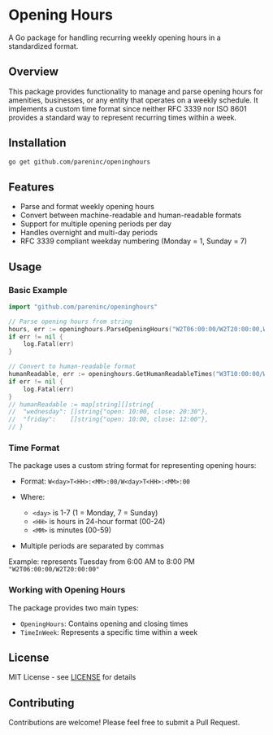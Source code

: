 # Opening Hours

A Go package for handling recurring weekly opening hours in a standardized format.

## Overview

This package provides functionality to manage and parse opening hours for amenities, businesses, or any entity that operates on a weekly schedule. It implements a custom time format since neither RFC 3339 nor ISO 8601 provides a standard way to represent recurring times within a week.

## Installation
```bash
go get github.com/pareninc/openinghours
```

## Features
- Parse and format weekly opening hours
- Convert between machine-readable and human-readable formats
- Support for multiple opening periods per day
- Handles overnight and multi-day periods
- RFC 3339 compliant weekday numbering (Monday = 1, Sunday = 7)

## Usage
### Basic Example

```go
import "github.com/pareninc/openinghours"

// Parse opening hours from string
hours, err := openinghours.ParseOpeningHours("W2T06:00:00/W2T20:00:00,W5T10:30:00/W5T13:00:00")
if err != nil {
    log.Fatal(err)
}

// Convert to human-readable format
humanReadable, err := openinghours.GetHumanReadableTimes("W3T10:00:00/W3T20:30:00,W5T10:00:00/W5T12:00:00")
if err != nil {
    log.Fatal(err)
}
// humanReadable := map[string][]string{
//  "wednesday": []string{"open: 10:00, close: 20:30"},
//  "friday":    []string{"open: 10:00, close: 12:00"},
// }
```

### Time Format
The package uses a custom string format for representing opening hours:
- Format: `W<day>T<HH>:<MM>:00/W<day>T<HH>:<MM>:00`
- Where:
    - `<day>` is 1-7 (1 = Monday, 7 = Sunday)
    - `<HH>` is hours in 24-hour format (00-24)
    - `<MM>` is minutes (00-59)

- Multiple periods are separated by commas

Example: represents Tuesday from 6:00 AM to 8:00 PM `"W2T06:00:00/W2T20:00:00"`

### Working with Opening Hours
The package provides two main types:
- `OpeningHours`: Contains opening and closing times
- `TimeInWeek`: Represents a specific time within a week

## License
MIT License - see [LICENSE](LICENSE) for details

## Contributing
Contributions are welcome! Please feel free to submit a Pull Request.
